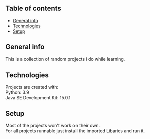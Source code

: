 ## Table of contents
* [General info](#general-info)
* [Technologies](#technologies)
* [Setup](#setup)

## General info
This is a collection of random projects i do while learning.

## Technologies 
Projects are created with:  
Python: 3.9  
Java SE Development Kit: 15.0.1  

## Setup
Most of the projects won't work on their own.  
For all projects runnable just install the imported Libaries and run it.
